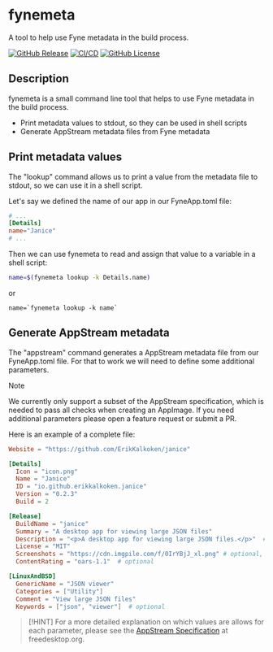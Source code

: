 # fynemeta

A tool to help use Fyne metadata in the build process.

[![GitHub Release](https://img.shields.io/github/v/release/ErikKalkoken/fynemeta)](https://github.com/ErikKalkoken/fynemeta)
[![CI/CD](https://github.com/ErikKalkoken/fynemeta/actions/workflows/go.yml/badge.svg)](https://github.com/ErikKalkoken/fynemeta/actions/workflows/go.yml)
[![GitHub License](https://img.shields.io/github/license/ErikKalkoken/fynemeta)](https://github.com/ErikKalkoken/fynemeta)

## Description

fynemeta is a small command line tool that helps to use Fyne metadata in the build process.

- Print metadata values to stdout, so they can be used in shell scripts
- Generate AppStream metadata files from Fyne metadata

## Print metadata values

The "lookup" command allows us to print a value from the metadata file to stdout, so we can use it in a shell script.

Let's say we defined the name of our app in our FyneApp.toml file:

```toml
# ...
[Details]
name="Janice"
# ...
```

Then we can use fynemeta to read and assign that value to a variable in a shell script:

```bash
name=$(fynemeta lookup -k Details.name)
```

or

```bourne
name=`fynemeta lookup -k name`
```

## Generate AppStream metadata

The "appstream" command generates a AppStream metadata file from our FyneApp.toml file. For that to work we will need to define some additional parameters.

> [!NOTE]
> We currently only support a subset of the AppStream specification, which is needed to pass all checks when creating an AppImage. If you need additional parameters please open a feature request or submit a PR.

Here is an example of a complete file:

```toml
Website = "https://github.com/ErikKalkoken/janice"

[Details]
  Icon = "icon.png"
  Name = "Janice"
  ID = "io.github.erikkalkoken.janice"
  Version = "0.2.3"
  Build = 2

[Release]
  BuildName = "janice"
  Summary = "A desktop app for viewing large JSON files"
  Description = "<p>A desktop app for viewing large JSON files.</p>"  # note that some HTML is allows here
  License = "MIT"
  Screenshots = "https://cdn.imgpile.com/f/0IrYBjJ_xl.png" # optional, use comma as delimiter to define multiple urls
  ContentRating = "oars-1.1"  # optional

[LinuxAndBSD]
  GenericName = "JSON viewer"
  Categories = ["Utility"]
  Comment = "View large JSON files"
  Keywords = ["json", "viewer"]  # optional
```

> [!HINT]
> For a more detailed explanation on which values are allows for each parameter, please see the [AppStream Specification](https://www.freedesktop.org/software/appstream/docs/index.html) at freedesktop.org.
